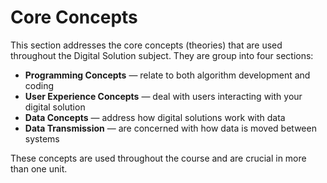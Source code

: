 # Core Concepts

This section addresses the core concepts (theories) that are used throughout the Digital Solution subject. They are group into four sections:

- **Programming Concepts** &mdash; relate to both algorithm development and coding
- **User Experience Concepts** &mdash; deal with users interacting with your digital solution
- **Data Concepts** &mdash; address how digital solutions work with data
- **Data Transmission** &mdash; are concerned with how data is moved between systems

These concepts are used throughout the course and are crucial in more than one unit.